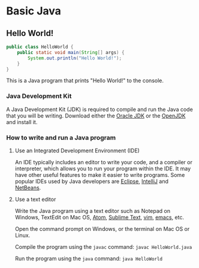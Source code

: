 # Basic Java


## Hello World!

```java
public class HelloWorld {
    public static void main(String[] args) {
        System.out.println("Hello World!");
    }
}
```

This is a Java program that prints "Hello World!" to the console.


### Java Development Kit

A Java Development Kit (JDK) is required to compile and run the Java code that you will be writing. Download either the [Oracle JDK](https://www.oracle.com/technetwork/java/javase/downloads/index.html) or the [OpenJDK](https://jdk.java.net/) and install it.


### How to write and run a Java program

1. Use an Integrated Development Environment (IDE)

    An IDE typically includes an editor to write your code, and a compiler or interpreter, which allows you to run your program within the IDE. It may have other useful features to make it easier to write programs. Some popular IDEs used by Java developers are [Eclipse](https://www.eclipse.org/downloads/), [IntelliJ](https://www.jetbrains.com/idea/download/) and [NetBeans](https://netbeans.apache.org/download/index.html).

2. Use a text editor

    Write the Java program using a text editor such as Notepad on Windows, TextEdit on Mac OS, [Atom](https://atom.io/), [Sublime Text](https://www.sublimetext.com/), [vim](https://www.vim.org/download.php), [emacs](https://www.gnu.org/software/emacs/), etc.

    Open the command prompt on Windows, or the terminal on Mac OS or Linux.

    Compile the program using the `javac` command: ```javac HelloWorld.java```

    Run the program using the `java` command: ```java HelloWorld```
